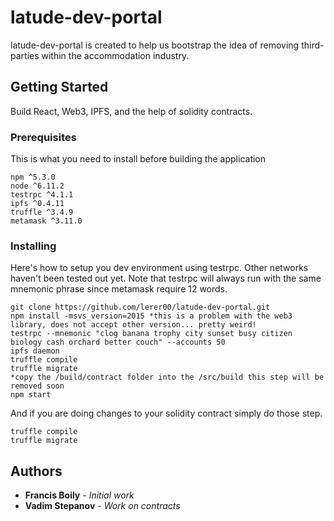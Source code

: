# latude-dev-portal

latude-dev-portal is created to help us bootstrap the idea of removing third-parties within the accommodation industry.

## Getting Started

Build React, Web3, IPFS, and the help of solidity contracts. 

### Prerequisites

This is what you need to install before building the application

```
npm ^5.3.0
node ^6.11.2
testrpc ^4.1.1
ipfs ^0.4.11
truffle ^3.4.9
metamask ^3.11.0
```

### Installing

Here's how to setup you dev environment using testrpc. Other networks haven't been tested out yet.
Note that testrpc will always run with the same mnemonic phrase since metamask require 12 words.

```
git clone https://github.com/lerer00/latude-dev-portal.git
npm install -msvs_version=2015 *this is a problem with the web3 library, does not accept other version... pretty weird!
testrpc --mnemonic "clog banana trophy city sunset busy citizen biology cash orchard better couch" --accounts 50
ipfs daemon
truffle compile
truffle migrate
*copy the /build/contract folder into the /src/build this step will be removed soon
npm start
```

And if you are doing changes to your solidity contract simply do those step.

```
truffle compile
truffle migrate
```

## Authors

* **Francis Boily** - *Initial work*
* **Vadim Stepanov** - *Work on contracts*

